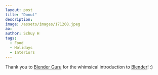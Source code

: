 ```yaml
---
layout: post
title: "Donut"
description: 
image: /assets/images/171208.jpeg
ao:
author: Schuy H
tags: 
  - Food
  - Holidays
  - Interiors
---
```


Thank you to [Blender Guru](https://www.youtube.com/user/AndrewPPrice) for the whimsical introduction to [Blender](https://www.blender.org)!  :)

<!--- 

Optinal front matter: Date: yyyy-mm-dd hh:mm:ss

Image examples: secondary, full width

![Placeholder](/assets/images/171208.jpeg)

![Placeholder](/assets/images/171208.jpeg#full) 

---> 